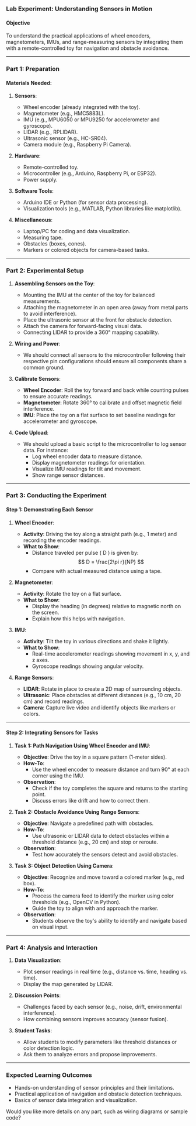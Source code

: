 ### **Lab Experiment: Understanding Sensors in Motion**

#### **Objective**
To understand the practical applications of wheel encoders, magnetometers, IMUs, and range-measuring sensors by integrating them with a remote-controlled toy for navigation and obstacle avoidance.

---

### **Part 1: Preparation**

#### **Materials Needed**:
1. **Sensors**:  
   - Wheel encoder (already integrated with the toy).  
   - Magnetometer (e.g., HMC5883L).  
   - IMU (e.g., MPU6050 or MPU9250 for accelerometer and gyroscope).  
   - LIDAR (e.g., RPLIDAR).  
   - Ultrasonic sensor (e.g., HC-SR04).  
   - Camera module (e.g., Raspberry Pi Camera).  

2. **Hardware**:  
   - Remote-controlled toy.  
   - Microcontroller (e.g., Arduino, Raspberry Pi, or ESP32).  
   - Power supply.  

3. **Software Tools**:  
   - Arduino IDE or Python (for sensor data processing).  
   - Visualization tools (e.g., MATLAB, Python libraries like matplotlib).  

4. **Miscellaneous**:  
   - Laptop/PC for coding and data visualization.  
   - Measuring tape.  
   - Obstacles (boxes, cones).  
   - Markers or colored objects for camera-based tasks.  

---

### **Part 2: Experimental Setup**

1. **Assembling Sensors on the Toy**:
   - Mounting the IMU at the center of the toy for balanced measurements.
   - Attaching the magnetometer in an open area (away from metal parts to avoid interference).
   - Place the ultrasonic sensor at the front for obstacle detection.
   - Attach the camera for forward-facing visual data.
   - Connecting LIDAR to provide a 360° mapping capability.

2. **Wiring and Power**:
   - We should connect all sensors to the microcontroller following their respective pin configurations should ensure all components share a common ground.

3. **Calibrate Sensors**:
   - **Wheel Encoder**: Roll the toy forward and back while counting pulses to ensure accurate readings.
   - **Magnetometer**: Rotate 360° to calibrate and offset magnetic field interference.
   - **IMU**: Place the toy on a flat surface to set baseline readings for accelerometer and gyroscope.

4. **Code Upload**:
   - We should upload a basic script to the microcontroller to log sensor data. For instance:
     - Log wheel encoder data to measure distance.
     - Display magnetometer readings for orientation.
     - Visualize IMU readings for tilt and movement.
     - Show range sensor distances.

---

### **Part 3: Conducting the Experiment**

#### **Step 1: Demonstrating Each Sensor**  

1. **Wheel Encoder**:  
   - **Activity**: Driving the toy along a straight path (e.g., 1 meter) and recording the encoder readings.  
   - **What to Show**:  
     - Distance traveled per pulse \( D \) is given by:
     $$
     D = \frac{2\pi r}{NP}
     $$
     - Compare with actual measured distance using a tape.  

2. **Magnetometer**:  
   - **Activity**: Rotate the toy on a flat surface.  
   - **What to Show**:  
     - Display the heading (in degrees) relative to magnetic north on the screen.  
     - Explain how this helps with navigation.  

3. **IMU**:  
   - **Activity**: Tilt the toy in various directions and shake it lightly.  
   - **What to Show**:  
     - Real-time accelerometer readings showing movement in x, y, and z axes.  
     - Gyroscope readings showing angular velocity.  

4. **Range Sensors**:  
   - **LIDAR**: Rotate in place to create a 2D map of surrounding objects.  
   - **Ultrasonic**: Place obstacles at different distances (e.g., 10 cm, 20 cm) and record readings.  
   - **Camera**: Capture live video and identify objects like markers or colors.  

---

#### **Step 2: Integrating Sensors for Tasks**

1. **Task 1: Path Navigation Using Wheel Encoder and IMU**:  
   - **Objective**: Drive the toy in a square pattern (1-meter sides).  
   - **How-To**:  
     - Use the wheel encoder to measure distance and turn 90° at each corner using the IMU.  
   - **Observation**:  
     - Check if the toy completes the square and returns to the starting point.  
     - Discuss errors like drift and how to correct them.  

2. **Task 2: Obstacle Avoidance Using Range Sensors**:  
   - **Objective**: Navigate a predefined path with obstacles.  
   - **How-To**:  
     - Use ultrasonic or LIDAR data to detect obstacles within a threshold distance (e.g., 20 cm) and stop or reroute.  
   - **Observation**:  
     - Test how accurately the sensors detect and avoid obstacles.  

3. **Task 3: Object Detection Using Camera**:  
   - **Objective**: Recognize and move toward a colored marker (e.g., red box).  
   - **How-To**:  
     - Process the camera feed to identify the marker using color thresholds (e.g., OpenCV in Python).  
     - Guide the toy to align with and approach the marker.  
   - **Observation**:  
     - Students observe the toy's ability to identify and navigate based on visual input.  

---

### **Part 4: Analysis and Interaction**

1. **Data Visualization**:  
   - Plot sensor readings in real time (e.g., distance vs. time, heading vs. time).  
   - Display the map generated by LIDAR.  

2. **Discussion Points**:  
   - Challenges faced by each sensor (e.g., noise, drift, environmental interference).  
   - How combining sensors improves accuracy (sensor fusion).  

3. **Student Tasks**:  
   - Allow students to modify parameters like threshold distances or color detection logic.  
   - Ask them to analyze errors and propose improvements.  

---

### **Expected Learning Outcomes**

- Hands-on understanding of sensor principles and their limitations.  
- Practical application of navigation and obstacle detection techniques.  
- Basics of sensor data integration and visualization.  

Would you like more details on any part, such as wiring diagrams or sample code?
